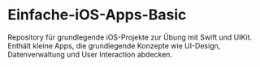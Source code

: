 # Einfache-iOS-Apps-Basic
Repository für grundlegende iOS-Projekte zur Übung mit Swift und UIKit. Enthält kleine Apps, die grundlegende Konzepte wie UI-Design, Datenverwaltung und User Interaction abdecken.
